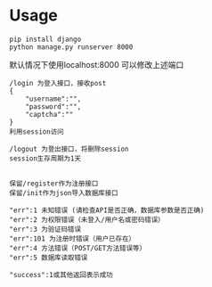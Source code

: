 # Usage #

    pip install django
	python manage.py runserver 8000

默认情况下使用localhost:8000 可以修改上述端口

    /login 为登入接口，接收post
	{
		"username":"",
		"password":"",
		"captcha":""
	}
	利用session访问

	/logout 为登出接口，将删除session
	session生存周期为1天
	

	保留/register作为注册接口
	保留/init作为json导入数据库接口
	
	"err":1 未知错误 (请检查API是否正确，数据库参数是否正确)
	"err":2 为权限错误（未登入/用户名或密码错误）
	"err":3 为验证码错误
	"err":101 为注册时错误（用户已存在）
	"err":4 方法错误（POST/GET方法错误等）
	"err":5 数据库读取错误

	"success":1或其他返回表示成功
